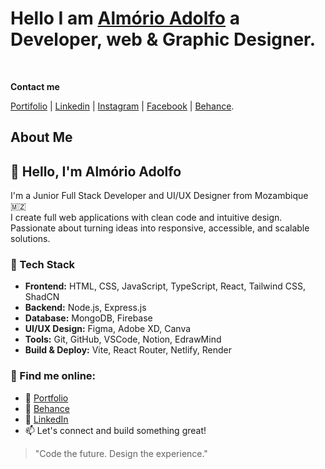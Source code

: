 # Hello I am [Almório Adolfo](https://almorio.github.io/my-portifolio/) a Developer, web & Graphic Designer.

<br>

**Contact me**

[Portifolio](https://almorio.github.io/my-portifolio/) | [Linkedin](https://www.linkedin.com/in/almorio-adolfo/) | [Instagram](https://www.instagram.com/almorioadolfo/) | [Facebook](https://web.facebook.com/profile.php?id=100091277516658) | [Behance](https://www.behance.net/almorioadolfo01).

## About Me

## 👋 Hello, I'm Almório Adolfo

I'm a Junior Full Stack Developer and UI/UX Designer from Mozambique 🇲🇿  
I create full web applications with clean code and intuitive design.  
Passionate about turning ideas into responsive, accessible, and scalable solutions.

### 🚀 Tech Stack

- **Frontend:** HTML, CSS, JavaScript, TypeScript, React, Tailwind CSS, ShadCN
- **Backend:** Node.js, Express.js
- **Database:** MongoDB, Firebase
- **UI/UX Design:** Figma, Adobe XD, Canva
- **Tools:** Git, GitHub, VSCode, Notion, EdrawMind
- **Build & Deploy:** Vite, React Router, Netlify, Render

### 🎨 Find me online:
- 🔗 [Portfolio](https://seuportifolio.com)
- 🎨 [Behance](https://www.behance.net/seulink)
- 💼 [LinkedIn](https://linkedin.com/in/seulink)
- 📫 Let's connect and build something great!

> "Code the future. Design the experience."



